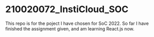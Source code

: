 # 210020072_InstiCloud_SOC
This repo is for the poject I have chosen for SoC 2022. So far I have finished the assignment given, and am learning React.js now.
